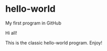 # hello-world
My first program in GitHub

Hi all!

This is the classic hello-world program.  Enjoy!
